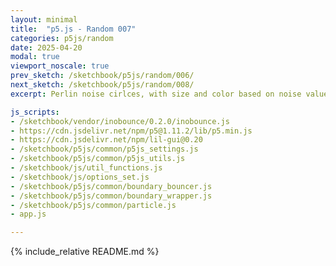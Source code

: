 ```yaml
---
layout: minimal
title:  "p5.js - Random 007"
categories: p5js/random
date: 2025-04-20
modal: true
viewport_noscale: true
prev_sketch: /sketchbook/p5js/random/006/
next_sketch: /sketchbook/p5js/random/008/
excerpt: Perlin noise cirlces, with size and color based on noise value, and iterating through blendModes.

js_scripts:
- /sketchbook/vendor/inobounce/0.2.0/inobounce.js
- https://cdn.jsdelivr.net/npm/p5@1.11.2/lib/p5.min.js
- https://cdn.jsdelivr.net/npm/lil-gui@0.20
- /sketchbook/p5js/common/p5js_settings.js
- /sketchbook/p5js/common/p5js_utils.js
- /sketchbook/js/util_functions.js
- /sketchbook/js/options_set.js
- /sketchbook/p5js/common/boundary_bouncer.js
- /sketchbook/p5js/common/boundary_wrapper.js
- /sketchbook/p5js/common/particle.js
- app.js

---
```


{% include_relative README.md %}


